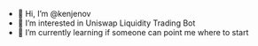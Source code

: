 - 👋 Hi, I’m @kenjenov
- 👀 I’m interested in Uniswap Liquidity Trading Bot
- 🌱 I’m currently learning if someone can point me where to start

<!---
kenjenov/kenjenov is a ✨ special ✨ repository because its `README.md` (this file) appears on your GitHub profile.
You can click the Preview link to take a look at your changes.
--->
